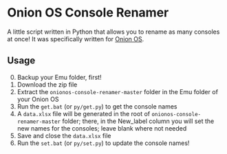 # Onion OS Console Renamer
A little script written in Python that allows you to rename as many consoles at once!
It was specifically written for [Onion OS](https://github.com/OnionUI).

## Usage
0. Backup your Emu folder, first!
1. Download the zip file
2. Extract the `onionos-console-renamer-master` folder in the Emu folder of your Onion OS
3. Run the `get.bat` (or `py/get.py`) to get the console names
4. A `data.xlsx` file will be generated in the root of `onionos-console-renamer-master` folder; there, in the New_label column you will set the new names for the consoles; leave blank where not needed
5. Save and close the `data.xlsx` file
6. Run the `set.bat` (or `py/set.py`) to update the console names!

